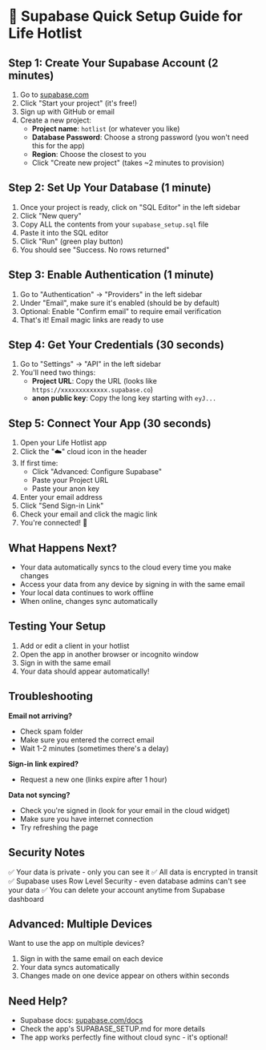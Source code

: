 # 🚀 Supabase Quick Setup Guide for Life Hotlist

## Step 1: Create Your Supabase Account (2 minutes)

1. Go to [supabase.com](https://supabase.com)
2. Click "Start your project" (it's free!)
3. Sign up with GitHub or email
4. Create a new project:
   - **Project name**: `hotlist` (or whatever you like)
   - **Database Password**: Choose a strong password (you won't need this for the app)
   - **Region**: Choose the closest to you
   - Click "Create new project" (takes ~2 minutes to provision)

## Step 2: Set Up Your Database (1 minute)

1. Once your project is ready, click on "SQL Editor" in the left sidebar
2. Click "New query"
3. Copy ALL the contents from your `supabase_setup.sql` file
4. Paste it into the SQL editor
5. Click "Run" (green play button)
6. You should see "Success. No rows returned"

## Step 3: Enable Authentication (1 minute)

1. Go to "Authentication" → "Providers" in the left sidebar
2. Under "Email", make sure it's enabled (should be by default)
3. Optional: Enable "Confirm email" to require email verification
4. That's it! Email magic links are ready to use

## Step 4: Get Your Credentials (30 seconds)

1. Go to "Settings" → "API" in the left sidebar
2. You'll need two things:
   - **Project URL**: Copy the URL (looks like `https://xxxxxxxxxxxxx.supabase.co`)
   - **anon public key**: Copy the long key starting with `eyJ...`

## Step 5: Connect Your App (30 seconds)

1. Open your Life Hotlist app
2. Click the "☁️" cloud icon in the header
3. If first time:
   - Click "Advanced: Configure Supabase"
   - Paste your Project URL
   - Paste your anon key
4. Enter your email address
5. Click "Send Sign-in Link"
6. Check your email and click the magic link
7. You're connected! 🎉

## What Happens Next?

- Your data automatically syncs to the cloud every time you make changes
- Access your data from any device by signing in with the same email
- Your local data continues to work offline
- When online, changes sync automatically

## Testing Your Setup

1. Add or edit a client in your hotlist
2. Open the app in another browser or incognito window
3. Sign in with the same email
4. Your data should appear automatically!

## Troubleshooting

**Email not arriving?**
- Check spam folder
- Make sure you entered the correct email
- Wait 1-2 minutes (sometimes there's a delay)

**Sign-in link expired?**
- Request a new one (links expire after 1 hour)

**Data not syncing?**
- Check you're signed in (look for your email in the cloud widget)
- Make sure you have internet connection
- Try refreshing the page

## Security Notes

✅ Your data is private - only you can see it
✅ All data is encrypted in transit
✅ Supabase uses Row Level Security - even database admins can't see your data
✅ You can delete your account anytime from Supabase dashboard

## Advanced: Multiple Devices

Want to use the app on multiple devices?
1. Sign in with the same email on each device
2. Your data syncs automatically
3. Changes made on one device appear on others within seconds

## Need Help?

- Supabase docs: [supabase.com/docs](https://supabase.com/docs)
- Check the app's SUPABASE_SETUP.md for more details
- The app works perfectly fine without cloud sync - it's optional!